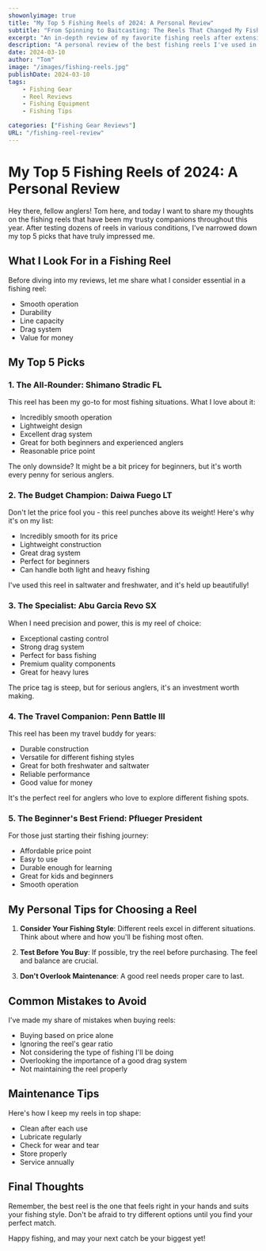 ```yaml
---
showonlyimage: true
title: "My Top 5 Fishing Reels of 2024: A Personal Review"
subtitle: "From Spinning to Baitcasting: The Reels That Changed My Fishing Game"
excerpt: "An in-depth review of my favorite fishing reels after extensive testing in various conditions."
description: "A personal review of the best fishing reels I've used in 2024, including their pros, cons, and real-world performance."
date: 2024-03-10
author: "Tom"
image: "/images/fishing-reels.jpg"
publishDate: 2024-03-10
tags:
    - Fishing Gear
    - Reel Reviews
    - Fishing Equipment
    - Fishing Tips

categories: ["Fishing Gear Reviews"]
URL: "/fishing-reel-review"
---
```


# My Top 5 Fishing Reels of 2024: A Personal Review

Hey there, fellow anglers! Tom here, and today I want to share my thoughts on the fishing reels that have been my trusty companions throughout this year. After testing dozens of reels in various conditions, I've narrowed down my top 5 picks that have truly impressed me.

## What I Look For in a Fishing Reel

Before diving into my reviews, let me share what I consider essential in a fishing reel:
- Smooth operation
- Durability
- Line capacity
- Drag system
- Value for money

## My Top 5 Picks

### 1. The All-Rounder: Shimano Stradic FL

This reel has been my go-to for most fishing situations. What I love about it:
- Incredibly smooth operation
- Lightweight design
- Excellent drag system
- Great for both beginners and experienced anglers
- Reasonable price point

The only downside? It might be a bit pricey for beginners, but it's worth every penny for serious anglers.

### 2. The Budget Champion: Daiwa Fuego LT

Don't let the price fool you - this reel punches above its weight! Here's why it's on my list:
- Incredibly smooth for its price
- Lightweight construction
- Great drag system
- Perfect for beginners
- Can handle both light and heavy fishing

I've used this reel in saltwater and freshwater, and it's held up beautifully!

### 3. The Specialist: Abu Garcia Revo SX

When I need precision and power, this is my reel of choice:
- Exceptional casting control
- Strong drag system
- Perfect for bass fishing
- Premium quality components
- Great for heavy lures

The price tag is steep, but for serious anglers, it's an investment worth making.

### 4. The Travel Companion: Penn Battle III

This reel has been my travel buddy for years:
- Durable construction
- Versatile for different fishing styles
- Great for both freshwater and saltwater
- Reliable performance
- Good value for money

It's the perfect reel for anglers who love to explore different fishing spots.

### 5. The Beginner's Best Friend: Pflueger President

For those just starting their fishing journey:
- Affordable price point
- Easy to use
- Durable enough for learning
- Great for kids and beginners
- Smooth operation

## My Personal Tips for Choosing a Reel

1. **Consider Your Fishing Style**: Different reels excel in different situations. Think about where and how you'll be fishing most often.

2. **Test Before You Buy**: If possible, try the reel before purchasing. The feel and balance are crucial.

3. **Don't Overlook Maintenance**: A good reel needs proper care to last.

## Common Mistakes to Avoid

I've made my share of mistakes when buying reels:
- Buying based on price alone
- Ignoring the reel's gear ratio
- Not considering the type of fishing I'll be doing
- Overlooking the importance of a good drag system
- Not maintaining the reel properly

## Maintenance Tips

Here's how I keep my reels in top shape:
- Clean after each use
- Lubricate regularly
- Check for wear and tear
- Store properly
- Service annually

## Final Thoughts

Remember, the best reel is the one that feels right in your hands and suits your fishing style. Don't be afraid to try different options until you find your perfect match.

Happy fishing, and may your next catch be your biggest yet! 